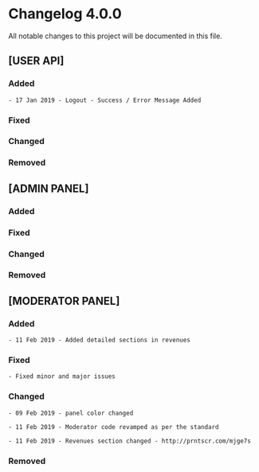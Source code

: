 # Changelog 4.0.0

All notable changes to this project will be documented in this file.

## [USER API]

### Added

	- 17 Jan 2019 - Logout - Success / Error Message Added

### Fixed


### Changed 


### Removed 


## [ADMIN PANEL]

### Added


### Fixed


### Changed 


### Removed 


## [MODERATOR PANEL]

### Added

	- 11 Feb 2019 - Added detailed sections in revenues

### Fixed

	- Fixed minor and major issues 

### Changed 

	- 09 Feb 2019 - panel color changed

	- 11 Feb 2019 - Moderator code revamped as per the standard 

	- 11 Feb 2019 - Revenues section changed - http://prntscr.com/mjge7s

### Removed 
